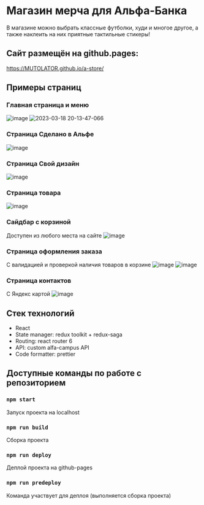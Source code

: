 # Магазин мерча для Альфа-Банка

В магазине можно выбрать классные футболки, худи и многое другое, а также наклеить на них приятные тактильные стикеры!

## Сайт размещён на github.pages:

https://MUTOLATOR.github.io/a-store/

## Примеры страниц

### Главная страница и меню

![image](https://user-images.githubusercontent.com/128167661/226122699-a1c98d40-0e9a-466c-bce9-c7937844f03a.png)
![2023-03-18 20-13-47-066](https://user-images.githubusercontent.com/128167661/226122710-3b7e8c96-17ca-4cf4-aa3d-45d74becbd8e.png)

### Страница Сделано в Альфе

![image](https://user-images.githubusercontent.com/128167661/226122700-22c04b28-a6eb-4f00-9714-fbdd74bb0ba5.png)

### Страница Свой дизайн

![image](https://user-images.githubusercontent.com/128167661/226122707-850b2bbe-8b7c-4840-8050-7e06409358fb.png)

### Страница товара

![image](https://user-images.githubusercontent.com/128167661/226122724-7139e2e0-0e28-47ce-8d2c-eca1669afcf4.png)

### Сайдбар с корзиной

Доступен из любого места на сайте
![image](https://user-images.githubusercontent.com/128167661/226122727-f6e9085c-eebc-41f0-831c-99d96ba9d285.png)

### Страница оформления заказа

С валидацией и проверкой наличия товаров в корзине
![image](https://user-images.githubusercontent.com/128167661/226122729-55c570fc-9150-4929-b116-573d386832d3.png)
![image](https://user-images.githubusercontent.com/128167661/226122733-5f9a12d8-373e-4c03-8a55-8c33db2d8513.png)

### Страница контактов

С Яндекс картой
![image](https://user-images.githubusercontent.com/128167661/226122735-0fe8edeb-3cd6-4981-a427-d6d8fb80047d.png)

## Стек технологий

-   React
-   State manager: redux toolkit + redux-saga
-   Routing: react router 6
-   API: custom alfa-campus API
-   Code formatter: prettier

## Доступные команды по работе с репозиторием

### `npm start`

Запуск проекта на localhost

### `npm run build`

Сборка проекта

### `npm run deploy`

Деплой проекта на github-pages

### `npm run predeploy`

Команда участвует для деплоя (выполняется сборка проекта)
